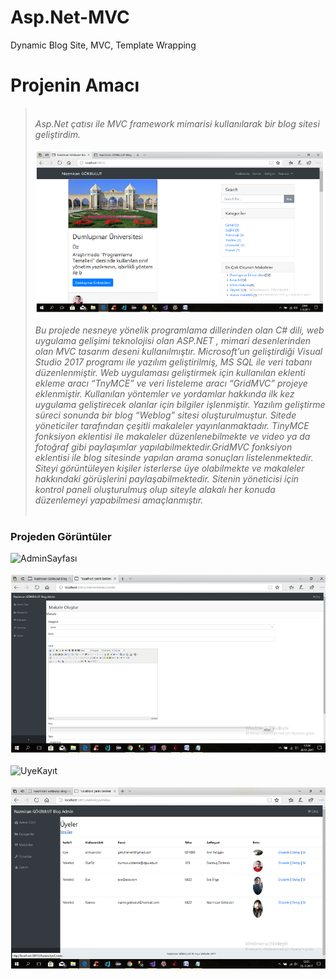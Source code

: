 # Asp.Net-MVC
Dynamic Blog Site, MVC, Template Wrapping
<br/>
# Projenin Amacı
 ><br/>*Asp.Net çatısı ile MVC framework mimarisi kullanılarak bir blog sitesi geliştirdim.*
 <br/><br/>![AnaSayfa](https://github.com/ByNamco/Asp.Net-MVC/blob/master/images/BlogAnasayfa.png?raw=true)
 <br/><br/>*Bu projede nesneye yönelik programlama dillerinden olan C# dili, web uygulama gelişimi teknolojisi olan ASP.NET , mimari desenlerinden olan MVC tasarım deseni kullanılmıştır. Microsoft’un geliştirdiği Visual Studio 2017 programı ile yazılım geliştirilmiş, MS SQL ile veri tabanı düzenlenmiştir. Web uygulaması geliştirmek için kullanılan eklenti ekleme aracı “TnyMCE” ve veri listeleme aracı “GridMVC” projeye eklenmiştir. Kullanılan yöntemler ve yordamlar hakkında ilk kez uygulama geliştirecek olanlar için bilgiler işlenmiştir.
	Yazılım geliştirme süreci sonunda bir blog “Weblog” sitesi oluşturulmuştur. Sitede yöneticiler tarafından çeşitli makaleler yayınlanmaktadır. TinyMCE fonksiyon eklentisi ile makaleler düzenlenebilmekte ve video ya da fotoğraf gibi paylaşımlar yapılabilmektedir.GridMVC fonksiyon eklentisi ile blog sitesinde yapılan arama sonuçları listelenmektedir. Siteyi görüntüleyen kişiler isterlerse üye olabilmekte ve makaleler hakkındaki görüşlerini paylaşabilmektedir. Sitenin yöneticisi için kontrol paneli oluşturulmuş olup siteyle alakalı her konuda düzenlemeyi yapabilmesi amaçlanmıştır.*
  <br/><br/>
  ### Projeden Görüntüler
  ![AdminSayfası](https://github.com/ByNamco/Asp.Net-MVC/blob/master/images/BlogAdminSayfas%C4%B1.png?raw=true)
  <br/><br/>
  ![TinyMCE](https://github.com/ByNamco/Asp.Net-MVC/blob/master/images/TinyMce.png?raw=true)
  <br/><br/>
  ![UyeKayıt](https://github.com/ByNamco/Asp.Net-MVC/blob/master/images/UyeKay%C4%B1t.png?raw=true)
  <br/><br/>
  ![Uyeler](https://github.com/ByNamco/Asp.Net-MVC/blob/master/images/Uyeler.png?raw=true)
